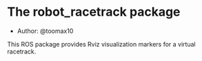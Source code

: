 # The robot_racetrack package

- Author: @toomax10

This ROS package provides Rviz visualization markers for a virtual racetrack.
